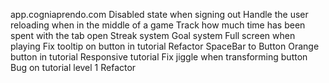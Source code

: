 app.cogniaprendo.com
Disabled state when signing out
Handle the user reloading when in the middle of a game
Track how much time has been spent with the tab open
Streak system
Goal system
Full screen when playing
Fix tooltip on button in tutorial
Refactor SpaceBar to Button
Orange button in tutorial
Responsive tutorial
Fix jiggle when transforming button
Bug on tutorial level 1
Refactor <strong>

